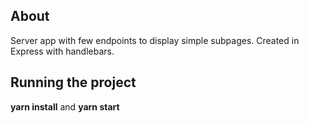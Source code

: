 ## About
Server app with few endpoints to display simple subpages. Created in Express with handlebars.

## Running the project
**yarn install** and **yarn start**